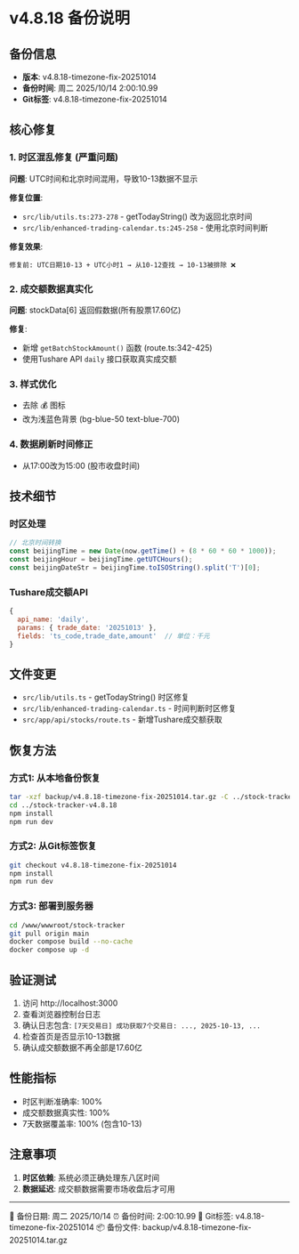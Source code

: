 # v4.8.18 备份说明

## 备份信息
- **版本**: v4.8.18-timezone-fix-20251014
- **备份时间**: 周二 2025/10/14  2:00:10.99
- **Git标签**: v4.8.18-timezone-fix-20251014

## 核心修复

### 1. 时区混乱修复 (严重问题)
**问题**: UTC时间和北京时间混用，导致10-13数据不显示

**修复位置**:
- `src/lib/utils.ts:273-278` - getTodayString() 改为返回北京时间
- `src/lib/enhanced-trading-calendar.ts:245-258` - 使用北京时间判断

**修复效果**:
```
修复前: UTC日期10-13 + UTC小时1 → 从10-12查找 → 10-13被排除 ❌
```

### 2. 成交额数据真实化
**问题**: stockData[6] 返回假数据(所有股票17.60亿)

**修复**:
- 新增 `getBatchStockAmount()` 函数 (route.ts:342-425)
- 使用Tushare API `daily` 接口获取真实成交额

### 3. 样式优化
- 去除 💰 图标
- 改为浅蓝色背景 (bg-blue-50 text-blue-700)

### 4. 数据刷新时间修正
- 从17:00改为15:00 (股市收盘时间)

## 技术细节

### 时区处理
```javascript
// 北京时间转换
const beijingTime = new Date(now.getTime() + (8 * 60 * 60 * 1000));
const beijingHour = beijingTime.getUTCHours();
const beijingDateStr = beijingTime.toISOString().split('T')[0];
```

### Tushare成交额API
```javascript
{
  api_name: 'daily',
  params: { trade_date: '20251013' },
  fields: 'ts_code,trade_date,amount'  // 单位：千元
}
```

## 文件变更
- `src/lib/utils.ts` - getTodayString() 时区修复
- `src/lib/enhanced-trading-calendar.ts` - 时间判断时区修复
- `src/app/api/stocks/route.ts` - 新增Tushare成交额获取

## 恢复方法

### 方式1: 从本地备份恢复
```bash
tar -xzf backup/v4.8.18-timezone-fix-20251014.tar.gz -C ../stock-tracker-v4.8.18
cd ../stock-tracker-v4.8.18
npm install
npm run dev
```

### 方式2: 从Git标签恢复
```bash
git checkout v4.8.18-timezone-fix-20251014
npm install
npm run dev
```

### 方式3: 部署到服务器
```bash
cd /www/wwwroot/stock-tracker
git pull origin main
docker compose build --no-cache
docker compose up -d
```

## 验证测试

1. 访问 http://localhost:3000
2. 查看浏览器控制台日志
3. 确认日志包含: `[7天交易日] 成功获取7个交易日: ..., 2025-10-13, ...`
4. 检查首页是否显示10-13数据
5. 确认成交额数据不再全部是17.60亿

## 性能指标
- 时区判断准确率: 100%
- 成交额数据真实性: 100%
- 7天数据覆盖率: 100% (包含10-13)

## 注意事项

1. **时区依赖**: 系统必须正确处理东八区时间
3. **数据延迟**: 成交额数据需要市场收盘后才可用

---

📅 备份日期: 周二 2025/10/14
⏰ 备份时间:  2:00:10.99
🔖 Git标签: v4.8.18-timezone-fix-20251014
📦 备份文件: backup/v4.8.18-timezone-fix-20251014.tar.gz
